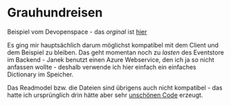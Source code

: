 Grauhundreisen
==============

Beispiel vom Devopenspace - das *orginal* ist [hier](https://github.com/jfellien/Grauhhundreisen)

Es ging mir hauptsächlich darum möglichst kompatibel mit dem Client und dem Beispiel zu bleiben.
Das geht momentan noch zu *lasten* des Eventstore im Backend - Janek benutzt einen Azure Webservice, den ich ja so
nicht anfassen wollte - deshalb verwende ich hier einfach ein einfaches Dictionary im Speicher.

Das Readmodel bzw. die Dateien sind übrigens auch nicht kompatibel - das hatte ich ursprünglich drin hätte aber
sehr [unschönen Code](https://github.com/CarstenKoenig/Grauhundreisen/commit/2c707eb6e5804e1cccaeb59f75515d74a30d4f39) erzeugt.


